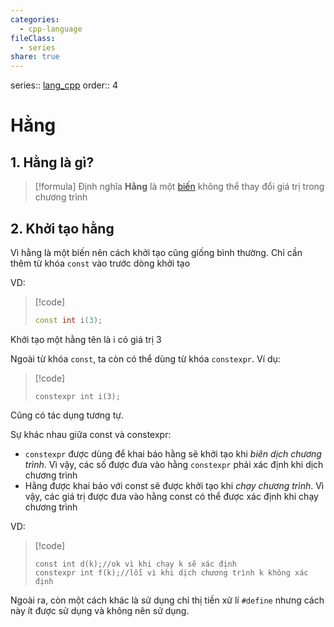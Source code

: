 ```yaml
---
categories:
  - cpp-language
fileClass:
  - series
share: true
---
```



series:: [lang_cpp](../Language_Cpp.md)
order:: 4

# Hằng

## 1. Hằng là gì?
>[!formula] Định nghĩa
> **Hằng** là một [biến](./3_Variable.md) không thể thay đổi giá trị trong chương trình

## 2. Khởi tạo hằng
Vì hằng là một biến nên cách khởi tạo cũng giống bình thường. Chỉ cần thêm từ khóa `const` vào trước dòng khởi tạo

VD:

> [!code]
> ```cpp
> const int i(3);
> ```

Khởi tạo một hằng tên là i có giá trị 3

Ngoài từ khóa `const`, ta còn có thể dùng từ khóa `constexpr`. Ví dụ:

> [!code]
> ```
> constexpr int i(3);
> ```

Cũng có tác dụng tương tự.

Sự khác nhau giữa const và constexpr:    
- `constexpr` được dùng để khai báo hằng sẽ khởi tạo khi _biên dịch chương trình_. Vì vậy, các số được đưa vào hằng `constexpr` phải xác định khi dịch chương trình
- Hằng được khai báo với const sẽ được khởi tạo khi _chạy chương trình_. Vì vậy, các giá trị được đưa vào hằng const có thể được xác định khi chạy chương trình

VD:

> [!code]
> ```
> const int d(k);//ok vì khi chạy k sẽ xác định 
> constexpr int f(k);//lỗi vì khi dịch chương trình k không xác định
> ```


Ngoài ra, còn một cách khác là sử dụng chỉ thị tiền xử lí `#define` nhưng cách này ít được sử dụng và không nên sử dụng.

